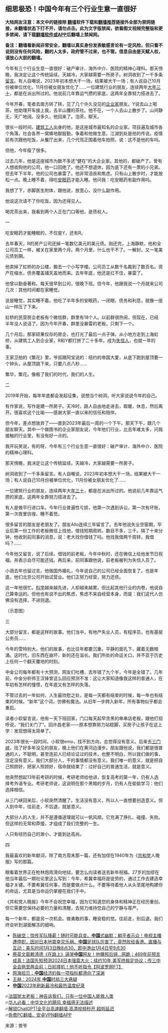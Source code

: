  <!-- 面包屑导航 --> <h2>细思极恐！中国今年有三个行业生意一直很好</h2> <p class="notice"><b>大陆网友注意：本文中的链接除 <a href="https://github.com/bannedbook/fanqiang" >翻墙</a>软件下载和<a href="https://github.com/killgcd/justmysocks/blob/master/README.md">翻墙推荐</a>链接外全部为禁网链接，未翻墙状态下打不开，请勿点击。此为文字版禁闻，欲看图文视频完整版和更多禁闻，请下载<a href="https://github.com/bannedbook/fanqiang">翻墙软件或APP</a>后翻墙上禁闻网。</p><p>备注：翻墙看新闻非常安全，翻墙以真实身份发表敏感言论有一定风险，但只看不说则没有任何风险，翻的人太多，政府管不过来，也不管。信息自由是天赋人权，请放心大胆的翻墙。</b></p>  <div class="entry"> <p id="summary">今年有三个行业生意一直很好：破产审计、海外中介、医院的精神心理科。那天傍晚，我决定让这个传统延续。天越冷，大家越需要一所房子。树洞收到了一千多条<span class='wp_keywordlink'><a href="https://www.bannedbook.org/bnews/tougao/" title="留言" target="_blank">留言</a></span>。有人自嘲说，2023年初本想大干一场，结果被大干一场；有人说自己10月份被单位优化，11月份被女朋友优化了&#8230;&#8230;一位建筑行业的朋友，连续两年<a href="https://www.bannedbook.org/bnews/tag/%E5%A4%A7%E5%B9%B4%E4%B8%89%E5%8D%81/" class="st_tag internal_tag" rel="tag" title="标签 大年三十 下的日志">大年三十</a>，都是在派出所过的。他说前几年靠运气攒的家底，这两年全靠努力搭进去了。</p> <p>今年开春，笔者去南方转了转，见了几个许久没见的<a href="https://www.bannedbook.org/bnews/tag/%e4%bc%81%e4%b8%9a%e5%ae%b6/" class="st_tag internal_tag" rel="tag" title="标签 企业家 下的日志">企业家</a>朋友。Y说去山上喝茶。他助理开车接上我，去半山腰的茶社。他不在，一个人去山上散步了。山间静无，天广地阔。没多久，他回来了。泡茶，聊天。</p> <p>很长一段时间，<a href="https://www.bannedbook.org/bnews/tag/%E5%BB%BA%E7%AD%91%E5%B7%A5%E4%BA%BA/" class="st_tag internal_tag" rel="tag" title="标签 建筑工人 下的日志">建筑工人</a>出身的他，是这座城市最知名的企业家。项目遍及城市各个角落，社会各界一窝蜂地献殷勤，争着和他做生意。江湖到处是他的传说。疫情前有次跟他吃饭，从餐厅出来，几个代驾正围着他车拍照，说：这不是他的车吗。</p> <p>但他，今年瘦了很多。</p> <p>过去几年，他是这座城市为数不多还“健在”的大企业家。其他的，都破产了。曾有人想收购他的公司，他一口回绝了。他还不想退休，因为底下还有一票的小兄弟。但去年下半年，他的公司也暴雷了。他非常沮丧和焦虑。只有山上散步时，才能放松一点。晚上睡不着，得吃<a href="https://www.bannedbook.org/bnews/tag/%e5%ae%89%e7%9c%a0%e8%8d%af/" class="st_tag internal_tag" rel="tag" title="标签 安眠药 下的日志">安眠药</a>才能入睡。他问我：吃安眠药有副作用吗。</p> <p>我想了下，赤脚医生附体，跟他说，放宽心，没什么副作用。</p> <p>他说这次请不了你吃饭，因为还得见人。</p> <p>喝完茶出来，我看到两个人正在门口等他，是债权人。</p> <p>一</p> <p>吃安眠药才能睡眠的，不仅是Y，还有R。</p> <p>去年春天，R的房产公司还掉一笔数亿美元的美元债。刚还完，上海静默，他和全公司员工一样，被关在家里两个月。两个月里，什么也干不了。一解封，又一笔美元债到期。</p> <p>他卖掉了虹桥的办公楼，搬去一个小写字楼。公司员工从数千名裁到了数百名。资产在缩水，债务覆盖铺天盖地而来。去年年底，他还是扛不住，暴雷了。</p> <p>他曾以勤奋著称。每天很早到公司，很晚下班。但今年，他跟我说一个月就来公司几次：其他时间都在家睡觉。</p> <p>说是睡觉，其实睡不着。他吃了半年多的安眠药，一闭眼，债务和利息，就像一座山一样压了下来。</p> <p>虹桥的民营房企老板有个微信群，群里有18个人。以前群很热闹，但现在，已经半年没人说话了。因为今年开春，群里没暴雷的老板，只剩下一个。</p> <p>几个月后，那家硕果仅存的房企，也打光了最后一点子弹。从小地方走到上海虹桥，从建筑工人到企业家，R和Y都打拼了二十多年。成为<a href="https://www.bannedbook.org/bnews/tag/%E5%A4%B1%E4%BF%A1%E4%BA%BA/" class="st_tag internal_tag" rel="tag" title="标签 失信人 下的日志">失信人</a>，也就一年的事。</p> <p>王家卫拍的《繁花》里，爷叔跟阿宝说的：纽约的帝国大厦，从底下跑到屋顶要一个钟头，从屋顶跳下来，只要八点八秒……</p> <p>繁华，繁花。像极了我们的时代，我们的人生。</p> <p>二</p> <p>2019年开始，每年年底都会发起征集，说想当个树洞，听大家说说今年的自己。</p> <p>有作家说，写作是建一所房子。天冷时，路人自由地走进去，取暖，休息，然后离开。很喜欢这个比喻——感谢大家一直以来的信任和陪伴。</p> <p>但今年，差点想放弃了——直到2023年最后一周的一个下午。那天下午，跟几个朋友聊天。其中一个做图书的企业家朋友说，今年他们行业，比去年难太多，问我接触的行业里，有没有好一点的。</p> <p>我开玩笑说，有的呀，今年有三个行业生意一直很好：破产审计、海外中介、医院的精神心理科。</p> <p>那天傍晚，我决定让这个传统延续。天越冷，大家越需要一所房子。</p>  <p>树洞收到了一千多条留言。有人自嘲说，2023年初本想大干一场，结果被大干一场；有人说自己10月份被单位优化，11月份被女朋友优化了&#8230;&#8230;</p> <p>一位建筑行业的朋友，连续两年大<a href="https://www.bannedbook.org/bnews/tag/%E5%B9%B4%E4%B8%89%E5%8D%81/" class="st_tag internal_tag" rel="tag" title="标签 年三十 下的日志">年三十</a>，都是在派出所过的。他说前几年靠运气攒的家底，这两年全靠努力搭进去了。</p> <p>有人是做平行进口车。今年行业普遍性亏损，他第一次遇到诉讼，第一次有坏账，第一次夜里彷徨、睡不着觉。</p> <p>很多留言的朋友是老朋友了。朋友Allo连续三年留言了。去年他说失业空窗期，毕业后第一份工作的老板微信上找他，借钱短期周转。数目不多，三千。隔了十来分钟，他收到前同事的消息，说：老大找你借钱了吗。他找我借两千周转，我借吗？……</p> <p>今年他又留言，说了后续。借钱的前老板，今年中秋时，还在微信上给他发节日祝福，并表示会尽可能还钱。再后来，前同事跟他说，前老板被列为失信人员了。</p> <p>小涵去年也留过言。他做国外婚礼，今年说自己的公司已经全面恢复了。也是年底，他们北京公司开始试营业。他们正努力经营，努力还债。</p> <p>这一年他很忙。<span class='wp_keywordlink'><a href="https://www.bannedbook.org/forum11/topic309.html" title="禁片：“科学”的棍子" target="_blank">科学</a></span>越来越先进，人却越来越累，但比起其他行业的内卷，他说自己算幸运的。但他也有说不出的焦虑，焦虑不来自经营本身，而是：我们这代人仿佛没有选择，不进则退。</p> <p>（示意图）</p> <p>三</p> <p>大部分留言，都是这样的故事。他们当中，有地产失业人员，有程序员，也有基层公务员&#8230;&#8230;</p> <p>今年的雪特别大。他们的故事，也比往年都要沉重。平静的面孔下，藏着无数暗涌。这时代，旧东西在崩坏，新的还在滋长。我们所处的命运关口，并不亚于历史上任何一个翻天覆地的时刻。</p> <p>中金公司每年都有十大预测，网友们吐槽，去年错了九个半，今年是全错了。几年前，中金分析师王汉锋曾这么回应预测不准：这让大家知道像我这样的普通人，在年初有怎样的憧憬，在年底又有怎样的失落。</p>  <p>不管过去的一年如何，人生最欣慰之处，是每一天都有结束的时候，每一年也有结束的时候。“新年”这个词，仿佛有魔法。从旧年一步跨入新年，所有事物似乎都会重启。</p> <p>读者小软留言说，他有一天下班回家，门口每天起早贪黑的串串店老板，跟他打招呼说，“我们关门了”。回许昌老家——原本想靠努力站稳脚，买房子让孩子在这上学：发现想得太简单了。</p> <p>2023年很长一段时间，小软很emo，找不到方向，总觉得没有意义。后来去<a href="https://www.bannedbook.org/bnews/tag/%E4%B8%89%E9%97%A8%E5%B3%A1/" class="st_tag internal_tag" rel="tag" title="标签 三门峡 下的日志">三门峡</a>，找了好多年没见的朋友，晚上他们在黄河边漫步。朋友跟他说，我们都是很普通的人，不聪明，甚至连前人已经论证过的技术，也整不明白，所以我们做的事，注定没有意义。我们大部分人，干的事情都没有意义。我们唯一的意义，就是把自己照顾好，把家人照顾好，宿命就结束了：过好自己的普通生活，就是意义。</p> <p>他突然想起13年前考研的时候，考研老师给他讲，恢复高考的第一年，仍有人选择考外语专业。考研老师说，这说明在那个黑暗的岁月，仍有人在偷偷学习：他们选择相信。</p> <p>从三门峡回来后，小软突然清醒了。生活没有意义，所以人一直想要创造意义。但人到中年，往前走，不后退，就是意义。</p> <p>大部分人的人生，并不是遵循道理就可以一帆风顺。它充满了挣扎、碰撞、失败。但这样的无常和莽撞，才组成了我们完整的一生。</p> <p>人只有经历自己的渺小，才能到达高尚。</p> <p>四</p> <p>我最喜欢的新年献词，除了南方周末那一篇，还有加缪在1940年为《<a href="https://www.bannedbook.org/bnews/tag/%e5%85%b1%e5%92%8c%e5%85%9a/" class="st_tag internal_tag" rel="tag" title="标签 共和党 下的日志">共和党</a>人晚报》写的那篇。</p> <p>眼看着世界正在枪林炮雨滑向地狱，要怎么向读者送去新年祝福。27岁的加缪在他当年最后一期社论里这么写到：今年，希冀幸福将是徒劳的，通过工作去建造幸福才关键。不要希冀任何事，而是要做点什么。不要等待着他人从头至尾地构建你的命运，尤其是当命运仍掌握在我们手中。</p> <p>《共和党人晚报》今年不会祝您幸福，因为它知道您的身体和精神正在经历重创。但它需要您保持必要的力量和清醒，去努力维持您自己的宁静与尊严。</p> <p>每一个新年，都是另一次机会。做勇敢的事，睡安稳的觉。往前走，别后退。我们终会听到湖面解冻的细响。</p>  <!--<div id="taboola-mid-1"></div>--><ul class='op-related-articles' title='相关阅读'> <li><a href='https://www.bannedbook.org/bnews/sohnews/20240104/1983014.html' target='_blank'>陈破空：惊传军队降薪！随时可能兵变。<b>中国</b>式幽默：躺平者示众！电视主播遭停职，因对日本地震幸灾乐祸。<b>中国</b>足球队厉害了，竟然败给香港。直播与互动：美东时间1月3日晚8点30、即中港台1月4日早9点30</a></li> <li><a href='https://www.bannedbook.org/bnews/bannedvideo/20240104/1983005.html' target='_blank'>蔡英文载赖清德《在路上》逼哭<b>中国</b>网友！他曝照后镜...网跪；469年前预言成真！法国先知预测2024日本强震大火；续约10年 美军终敲定协议；传三中全会拖至两会前；日航撞机！他不听指令【阿波罗网FT】</a></li> <li><a href='https://www.bannedbook.org/bnews/comments/20240104/1982995.html' target='_blank'>网海拾贝：<b>中国</b>经济的每一项指标都滑向了深渊</a></li> <li><a href='https://www.bannedbook.org/bnews/comments/20240104/1982994.html' target='_blank'>王赫：2024年 <b>中国</b>时局三大悬疑</a></li> <li><a href='https://www.bannedbook.org/bnews/ssgc/20240104/1982990.html' target='_blank'><b>中国</b>2023年刷新最冷和最热温度纪录</a></li> </ul> <p class="texttj"> 🔥<a href="https://www.bannedbook.org/bnews/ssgc/20230219/1850782.html" target="_blank">法国犹太老板：神告诉我们，只有一位中国人能救人类</a><br/> 🔥<a href="https://www.bannedbook.org/bnews/comments/20220220/1694796.html" target="_blank">华人必看：中华文化的飓风 幸福感无法描述</a><br/> 🔥<a href="https://github.com/bannedbook/fanqiang/wiki/V2ray%E6%9C%BA%E5%9C%BA" target="_blank">解锁ChatGPT|全平台高速翻墙:高清视频秒开,超低延迟</a><br/> 🔥<a href="https://github.com/bannedbook/fanqiang/wiki/%E7%A6%81%E9%97%BB%E7%BD%91%E5%AE%89%E5%8D%93%E7%BF%BB%E5%A2%99%E6%96%B0%E9%97%BBAPP" target="_blank">免费PC翻墙、安卓VPN翻墙APP</a><br/> </p><p class="src-info">来源：兽爷 </p><a name='sharetosocial'></a> <div style="margin-bottom:5px;padding-bottom:5px;clear:both"> <div id="archive-pix-1" class="banner-ads"> <!-- AuctionX Display platform tag START --> <div id="27602x728x90x621x_ADSLOT1" clicktrack="%%CLICK_URL_ESC%%"></div>  <!-- AuctionX Display platform tag END --> </div> <div id="archive-pix-2" class="banner-ads"> <!-- AuctionX Display platform tag START --> <div id="27556x300x250x621x_ADSLOT1" clicktrack="%%CLICK_URL_ESC%%" style="margin:0 auto;text-align:center"></div>  <!-- AuctionX Display platform tag END --> </div> </div>  <div id="archive-pix-1" class="banner-ads"> <!-- AuctionX Display platform tag START --> <div id="27603x728x90x621x_ADSLOT1" clicktrack="%%CLICK_URL_ESC%%"></div>  <!-- AuctionX Display platform tag END --> </div> </div><!--END ENTRY--> 